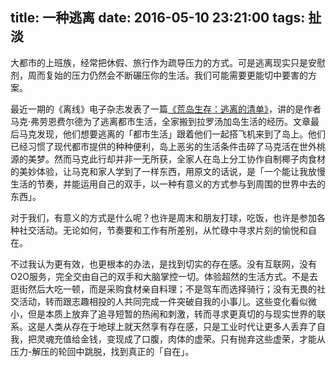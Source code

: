 title: 一种逃离
date: 2016-05-10 23:21:00
tags: 扯淡
---

大都市的上班族，经常把休假、旅行作为疏导压力的方式。可是逃离现实只是安慰剂，周而复始的压力仍然会不断碾压你的生活。我们可能需要更能切中要害的方案。

<!--more-->

最近一期的《离线》电子杂志发表了一篇[《荒岛生存：逃离的清单》](https://the-offline.com/article/escape-to-rarotonga/)，讲的是作者马克·弗劳恩费尔德为了逃离都市生活，全家搬到拉罗汤加岛生活的经历。文章最后马克发现，他们想要逃离的「都市生活」跟着他们一起搭飞机来到了岛上。他们已经习惯了现代都市提供的种种便利，岛上恶劣的生活条件击碎了马克活在世外桃源的美梦。然而马克此行却并非一无所获，全家人在岛上分工协作自制椰子肉食材的美妙体验，让马克和家人学到了一样东西，用原文的话说，是「一个能让我放慢生活的节奏，并能运用自己的双手，以一种有意义的方式参与到周围的世界中去的东西」。

对于我们，有意义的方式是什么呢？也许是周末和朋友打球，吃饭，也许是参加各种社交活动。无论如何，节奏要和工作有所差别，从忙碌中寻求片刻的愉悦和自在。

不过我认为更有效，也更根本的办法，是找到切实的存在感。没有互联网，没有O2O服务，完全交由自己的双手和大脑掌控一切。体验超然的生活方式。不是去逛街然后大吃一顿，而是采购食材亲自料理；不是驾车而选择骑行；没有无畏的社交活动，转而跟志趣相投的人共同完成一件突破自我的小事儿。这些变化看似微小，但是本质上放弃了追寻短暂的热闹和刺激，转而寻求更真切的与现实世界的联系。这是人类从存在于地球上就天然享有存在感，只是工业时代让更多人丢弃了自我，把灵魂充值给金钱，变现成了口腹，肉体的虚荣。只有抛弃这些虚荣，才能从压力-解压的轮回中跳脱，找到真正的「自在」。
